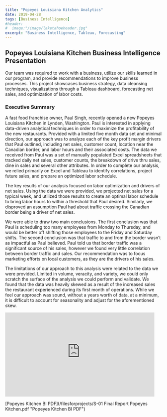 ```yaml
---
title: "Popeyes Louisiana Kitchen Analytics"
date: 2019-04-28
tags: [Business Intelligence]
#header:
#  image:"/image/laketahoeheader.jpg"
excerpt: "Business Intelligence, Tableau, Forecasting"
---
```

## Popeyes Louisiana Kitchen Business Intelligence Presentation

Our team was required to work with a business, utilize our skills learned in our program, and provide recommendations to improve business processes. This project showcases business strategy, data cleansing techniques, visualizations through a Tableau dashboard, forecasting net sales, and optimization of labor costs.

### Executive Summary

A fast food franchise owner, Paul Singh, recently opened a new Popeyes Louisiana Kitchen in Lynden, Washington. Paul is interested in applying data-driven analytical techniques in order to maximize the profitability of the new restaurants. Provided with a limited five month data set and minimal direction, our approach was to analyze each of the key profit margin drivers that Paul outlined, including net sales, customer count, location near the Canadian border, and labor hours and their associated costs. The data we received from Paul was a set of manually populated Excel spreadsheets that tracked daily net sales, customer counts, the breakdown of drive thru sales, dine in sales and several other attributes. In order to complete our analysis, we relied primarily on Excel and Tableau to identify correlations, project future sales, and prepare an optimized labor schedule.

The key results of our analysis focused on labor optimization and drivers of net sales. Using the data we were provided, we projected net sales for a typical week, and utilized those results to create an optimal labor schedule to bring labor hours to within a threshold that Paul desired. Similarly, we disproved an assumption Paul had about traffic crossing the Canadian border being a driver of net sales.

We were able to draw two main conclusions. The first conclusion was that Paul is scheduling too many employees from Monday to Thursday, and would be better off shifting those employees to the Friday and Saturday shifts. The second conclusion was that traffic to and from the border wasn’t as impactful as Paul believed. Paul told us that border traffic was a significant source of his sales, however we found very little correlation between border traffic and sales. Our recommendation was to focus marketing efforts on local customers, as they are the drivers of his sales.  

The limitations of our approach to this analysis were related to the data we were provided. Limited in volume, veracity, and variety, we could only scratch the surface of the analysis we could perform and validate. We found that the data was heavily skewed as a result of the increased sales the restaurant experienced during its first month of operations. While we feel our approach was sound, without a years worth of data, at a minimum, it is difficult to account for seasonality and adjust for the aforementioned skew.

<iframe width="480" height="270" src="https://asucarey.voicethread.com/app/player/?threadId=12427083" frameborder="0" allowusermedia allowfullscreen allow="camera https://asucarey.voicethread.com; microphone https://asucarey.voicethread.com; fullscreen https://asucarey.voicethread.com;"></iframe>

[Popeyes Kitchen BI PDF](/filesforprojects/S-01 Final Report Popeyes Kitchen.pdf "Popeyes Kitchen BI PDF")
